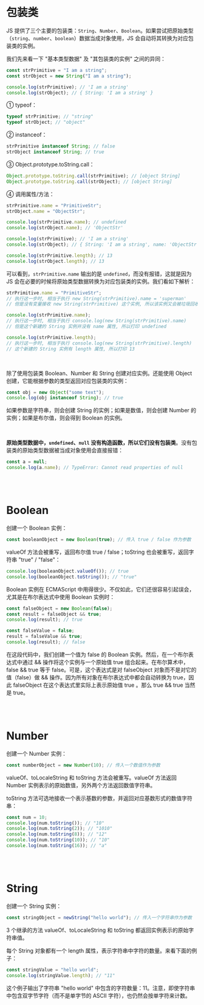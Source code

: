 # 包装类

JS 提供了三个主要的包装类：`String`、`Number`、`Boolean`。如果尝试把原始类型（`string`、`number`、`boolean`）数据当成对象使用，JS 会自动将其转换为对应包装类的实例。

我们先来看一下 "基本类型数据" 及 "其包装类的实例" 之间的异同：

```js
const strPrimitive = "I am a string";
const strObject = new String("I am a string");

console.log(strPrimitive); // 'I am a string'
console.log(strObject); // { String: 'I am a string' }
```

① typeof：

```js
typeof strPrimitive; // "string"
typeof strObject; // "object"
```

② instanceof：

```js
strPrimitive instanceof String; // false
strObject instanceof String; // true
```

③ Object.prototype.toString.call：

```js
Object.prototype.toString.call(strPrimitive); // [object String]
Object.prototype.toString.call(strObject); // [object String]
```

④ 调用属性/方法：

```js
strPrimitive.name = "PrimitiveStr";
strObject.name = "ObjectStr";

console.log(strPrimitive.name); // undefined
console.log(strObject.name); // 'ObjectStr'

console.log(strPrimitive); // 'I am a string'
console.log(strObject); // { String: 'I am a string', name: 'ObjectStr' }

console.log(strPrimitive.length); // 13
console.log(strObject.length); // 13
```

可以看到，`strPrimitive.name` 输出的是 `undefined`，而没有报错，这就是因为 JS 会在必要的时候将原始类型数据转换为对应包装类的实例。我们看如下解析：

```js
strPrimitive.name = "PrimitiveStr";
// 执行这一步时, 相当于执行 new String(strPrimitive).name = 'superman'
// 但是没有变量接收 new String(strPrimitive) 这个实例, 所以该实例又会被垃圾回收机制处理掉

console.log(strPrimitive.name);
// 执行这一步时, 相当于执行 console.log(new String(strPrimitive).name)
// 但是这个新建的 String 实例并没有 name 属性, 所以打印 undefined

console.log(strPrimitive.length);
// 执行这一步时, 相当于执行 console.log(new String(strPrimitive).length)
// 这个新建的 String 实例有 length 属性, 所以打印 13
```

<br>

除了使用包装类 Boolean、Number 和 String 创建对应实例。还能使用 Object 创建，它能根据参数的类型返回对应包装类的实例：

```js
const obj = new Object("some text");
console.log(obj instanceof String); // true
```

如果参数是字符串，则会创建 String 的实例；如果是数值，则会创建 Number 的实例；如果是布尔值，则会得到 Boolean 的实例。

<br>

**原始类型数据中，`undefined`、`null` 没有构造函数，所以它们没有包装类**。没有包装类的原始类型数据被当成对象使用会直接报错：

```js
const a = null;
console.log(a.name); // TypeError: Cannot read properties of null
```

<br><br>

# Boolean

创建一个 Boolean 实例：

```js
const booleanObject = new Boolean(true); // 传入 true / false 作为参数
```

valueOf 方法会被重写，返回布尔值 true / false；toString 也会被重写，返回字符串 "true" / "false"：

```js
console.log(booleanObject.valueOf()); // true
console.log(booleanObject.toString()); // "true"
```

Boolean 实例在 ECMAScript 中用得很少。不仅如此，它们还很容易引起误会，尤其是在布尔表达式中使用 Boolean 实例时：

```js
const falseObject = new Boolean(false);
const result = falseObject && true;
console.log(result); // true

const falseValue = false;
result = falseValue && true;
console.log(result); // false
```

在这段代码中，我们创建一个值为 false 的 Boolean 实例。然后，在一个布尔表达式中通过 && 操作将这个实例与一个原始值 true 组合起来。在布尔算术中，false && true 等于 false。可是，这个表达式是对 falseObject 对象而不是对它的值（false）做 && 操作。因为所有对象在布尔表达式中都会自动转换为 true，因此 falseObject 在这个表达式里实际上表示原始值 true 。那么 true && true 当然是 true。

<br><br>

# Number

创建一个 Number 实例：

```js
const numberObject = new Number(10); // 传入一个数值作为参数
```

valueOf、toLocaleString 和 toString 方法会被重写。valueOf 方法返回 Number 实例表示的原始数值，另外两个方法返回数值字符串。

toString 方法可选地接收一个表示基数的参数，并返回对应基数形式的数值字符串：

```js
const num = 10;
console.log(num.toString()); // "10"
console.log(num.toString(2)); // "1010"
console.log(num.toString(8)); // "12"
console.log(num.toString(10)); // "10"
console.log(num.toString(16)); // "a"
```

<br><br>

# String

创建一个 String 实例：

```js
const stringObject = newString("hello world"); // 传入一个字符串作为参数
```

3 个继承的方法 valueOf、toLocaleString 和 toString 都返回实例表示的原始字符串值。

每个 String 对象都有一个 length 属性，表示字符串中字符的数量。来看下面的例子：

```js
const stringValue = "hello world";
console.log(stringValue.length); // "11"
```

这个例子输出了字符串 "hello world" 中包含的字符数量：11。注意，即使字符串中包含双字节字符（而不是单字节的 ASCII 字符），也仍然会按单字符来计数。

<br>
